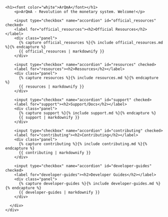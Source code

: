 <html>
<head>

<link rel="stylesheet" href="https://unpkg.com/flexboxgrid2@7.2.1/flexboxgrid2.css">
<link rel="stylesheet" href="https://use.fontawesome.com/releases/v5.5.0/css/all.css" integrity="sha384-B4dIYHKNBt8Bc12p+WXckhzcICo0wtJAoU8YZTY5qE0Id1GSseTk6S+L3BlXeVIU" crossorigin="anonymous">

<!--
<script src="https://cdnjs.cloudflare.com/ajax/libs/jquery/2.1.4/jquery.min.js" type="text/javascript"></script>
-->
</head>
<body>

<header>

</header>

<main>
  <div class="container">
    <div class="row center-xs">
      <div class="col-xs-12 col-lg-10 col-xl-8 text-left">

	<h1><font color="white">ArQmA</font></h1>
        <p>ArQmA - Revolution of the monetary system. Welcome!</p>

        <input type="checkbox" name="accordion" id="official_resources" checked>
        <label for="official_resources"><h2>Official Resources</h2></label>
        <div class="panel">
          {% capture official_resources %}{% include official_resources.md %}{% endcapture %}
          {{ official_resources | markdownify }}
        </div>

        <input type="checkbox" name="accordion" id="resources" checked>
        <label for="resources"><h2>Resources</h2></label>
        <div class="panel">
          {% capture resources %}{% include resources.md %}{% endcapture %}
          {{ resources | markdownify }}
        </div>

        <input type="checkbox" name="accordion" id="support" checked>
        <label for="support"><h2>Support/Docs</h2></label>
        <div class="panel">
          {% capture support %}{% include support.md %}{% endcapture %}
          {{ support | markdownify }}
        </div>

        <input type="checkbox" name="accordion" id="contributing" checked>
        <label for="contributing"><h2>Contributing</h2></label>
        <div class="panel">
          {% capture contributing %}{% include contributing.md %}{% endcapture %}
          {{ contributing | markdownify }}
        </div>

        <input type="checkbox" name="accordion" id="developer-guides" checked>
        <label for="developer-guides"><h2>Developer Guides</h2></label>
        <div class="panel">
          {% capture developer-guides %}{% include developer-guides.md %}{% endcapture %}
          {{ developer-guides | markdownify }}
        </div>

      </div>
    </div>
  </div>
</main>

<footer>
</footer>

</body>
</html>
